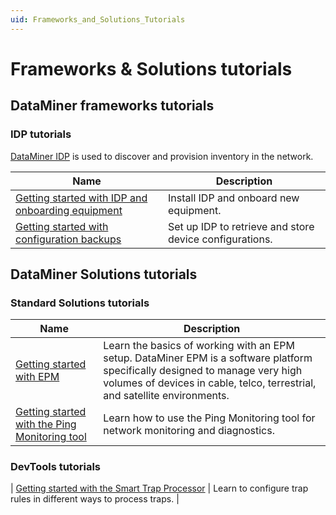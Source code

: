 ```yaml
---
uid: Frameworks_and_Solutions_Tutorials
---
```


# Frameworks & Solutions tutorials

## DataMiner frameworks tutorials

### IDP tutorials

[DataMiner IDP](xref:SolIDP) is used to discover and provision inventory in the network.

| Name | Description |
|--|--|
| [Getting started with IDP and onboarding equipment](xref:IDP_Tutorial_DiscoveryAndProvisioning) | Install IDP and onboard new equipment. |
| [Getting started with configuration backups](xref:IDP_Tutorial_TakeConfigurationBackup) | Set up IDP to retrieve and store device configurations. |

## DataMiner Solutions tutorials

### Standard Solutions tutorials

| Name | Description |
|--|--|
| [Getting started with EPM](xref:EPM_Introduction_Tutorial) | Learn the basics of working with an EPM setup. DataMiner EPM is a software platform specifically designed to manage very high volumes of devices in cable, telco, terrestrial, and satellite environments. |
| [Getting started with the Ping Monitoring tool](xref:Tutorial_Apps_Ping_Monitoring_App) | Learn how to use the Ping Monitoring tool for network monitoring and diagnostics. |

### DevTools tutorials

| [Getting started with the Smart Trap Processor](xref:Smart_Trap_Processor_Tutorial) | Learn to configure trap rules in different ways to process traps. |
